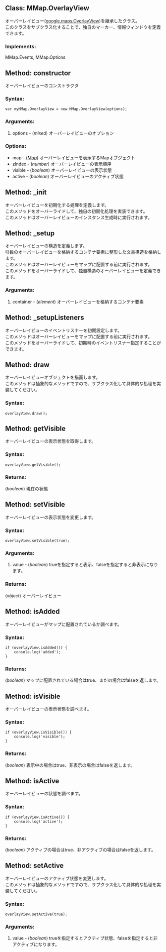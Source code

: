 
Class: <a id="mmap.overlayview">MMap.OverlayView</a>
-------------------------------------------------------

オーバーレイビュー(<a href="http://code.google.com/intl/en/apis/maps/documentation/javascript/reference.html#OverlayView">google.maps.OverlayView</a>)を継承したクラス。  
このクラスをサブクラス化することで、独自のマーカー、情報ウィンドウを定義できます。

### Implements:

MMap.Events, MMap.Options


Method: <a id="constructor">constructor</a>
-----------------------------------------------

オーバーレイビューのコンストラクタ

### Syntax:

	var myMMap.OverlayView = new MMap.OverlayView(options);

### Arguments:

1. options - (*mixed*) オーバーレイビューのオプション

### Options:

* map - (*<a href="http://code.google.com/intl/en/apis/maps/documentation/javascript/reference.html#Map">Map</a>*) オーバーレイビューを表示するMapオブジェクト
* zIndex - (*number*) オーバーレイビューの表示順序
* visible - (*boolean*) オーバーレイビューの表示状態 
* active - (*boolean*) オーバーレイビューのアクティブ状態


Method: <a id="_init">_init</a>
-----------------------------------

オーバーレイビューを初期化する処理を定義します。  
このメソッドをオーバーライドして、独自の初期化処理を実装できます。  
このメソッドはオーバーレイビューのインスタンス生成時に実行されます。

Method: <a id="_setup">_setup</a>
-------------------------------------

オーバーレイビューの構造を定義します。  
引数のオーバーレイビューを格納するコンテナ要素に整形した文書構造を格納します。  
このメソッドはオーバーレイビューをマップに配置する前に実行されます。  
このメソッドをオーバーライドして、独自構造のオーバーレイビューを定義できます。

### Arguments:

1. container - (*element*) オーバーレイビューを格納するコンテナ要素


Method: <a id="_setupListeners">_setupListeners</a>
-------------------------------------------------------

オーバーレイビューのイベントリスナーを初期設定します。  
このメソッドはオーバーレイビューをマップに配置する前に実行されます。  
このメソッドをオーバーライドして、初期時のイベントリスナー指定することができます。


Method: <a id="draw">draw</a>
---------------------------------

オーバーレイビューオブジェクトを描画します。  
このメソッドは抽象的なメソッドですので、サブクラス化して具体的な処理を実装してください。

### Syntax:

	overlayView.draw();



Method: <a id="getVisible">getVisible</a>
---------------------------------------------

オーバーレイビューの表示状態を取得します。

### Syntax:

	overlayView.getVisible();

### Returns:

(*boolean*) 現在の状態


Method: <a id="setVisible">setVisible</a>
---------------------------------------------

オーバーレイビューの表示状態を変更します。

### Syntax:

	overlayView.setVisible(true);

### Arguments:

1. value - (*boolean*) trueを指定すると表示、falseを指定すると非表示になります。  

### Returns:

(*object*) オーバーレイビュー


Method: <a id="isAdded">isAdded</a>
---------------------------------------

オーバーレイビューがマップに配置されているか調べます。

### Syntax:

	if (overlayView.isAdded()) {
		console.log('added');
	}

### Returns:

(*boolean*) マップに配置されている場合はtrue、まだの場合はfalseを返します。


Method: <a id="isVisible">isVisible</a>
-------------------------------------------

オーバーレイビューの表示状態を調べます。

### Syntax:

	if (overlayView.isVisible()) {
		console.log('visible');
	}

### Returns:

(*boolean*) 表示中の場合はtrue、非表示の場合はfalseを返します。



Method: <a id="isActive">isActive</a>
-----------------------------------------

オーバーレイビューの状態を調べます。

### Syntax:

	if (overlayView.isActive()) {
		console.log('active');
	}

### Returns:

(*boolean*) アクティブの場合はtrue、非アクティブの場合はfalseを返します。


Method: <a id="setActive">setActive</a>
-------------------------------------------

オーバーレイビューのアクティブ状態を変更します。  
このメソッドは抽象的なメソッドですので、サブクラス化して具体的な処理を実装してください。

### Syntax:

	overlayView.setActive(true);

### Arguments:

1. value - (*boolean*) trueを指定するとアクティブ状態、falseを指定すると非アクティブになります。  

